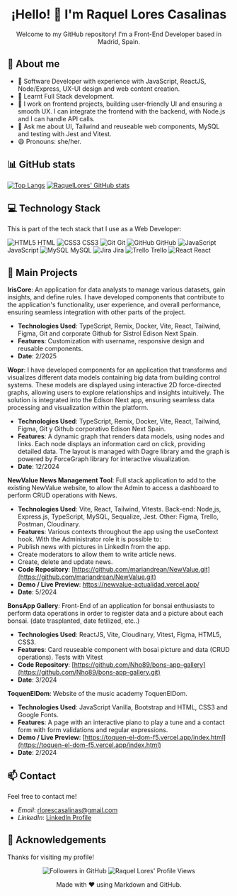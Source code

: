 <!-- Title -->
<h1 align="center">¡Hello! 👋 I'm Raquel Lores Casalinas</h1>

<!-- Description -->
<p align="center"> Welcome to my GitHub repository! I'm a Front-End Developer based in Madrid, Spain.</p>

<!-- About me Section -->
## 📖 About me

- 🔭 Software Developer with experience with JavaScript, ReactJS, Node/Express, UX-UI design and web content creation.
- 🌱 Learnt Full Stack development.
- 👯 I work on frontend projects, building user-friendly UI and ensuring a smooth UX. I can integrate the frontend with the backend, with Node.js and I can handle API calls.
- 💬 Ask me about UI, Tailwind and reuseable web components, MySQL and testing with Jest and Vitest.
- 😄 Pronouns: she/her.
  
<!-- Stats Section -->
## 📊 GitHub stats

[![Top Langs](https://github-readme-stats.vercel.app/api/top-langs/?username=raquellores&layout=compact)](https://github.com/raquellores/github-readme-stats)
[![RaquelLores' GitHub stats](https://github-readme-stats.vercel.app/api?username=raquellores)](https://github.com/raquellores/github-readme-stats&include_all_commits=true)

<!-- Technology Stack Section -->
## 💻 Technology Stack

This is part of the tech stack that I use as a Web Developer:

![HTML5](https://img.icons8.com/color/48/000000/html-5.png) HTML
![CSS3](https://img.icons8.com/color/48/000000/css3.png) CSS3
![Git](https://img.icons8.com/color/48/000000/git.png) Git
![GitHub](https://img.icons8.com/material-rounded/48/000000/github.png) GitHub
![JavaScript](https://img.icons8.com/color/48/000000/javascript.png) JavaScript
![MySQL](https://img.icons8.com/color/48/000000/mysql.png) MySQL
![Jira](https://img.icons8.com/color/48/000000/jira.png) Jira
![Trello](https://img.icons8.com/color/48/000000/trello.png) Trello
![React](https://img.icons8.com/plasticine/48/000000/react.png) React


<!-- Main Projects Section -->
## 🚀 Main Projects

**IrisCore**: An application for data analysts to manage various datasets, gain insights, and define rules. I have developed components that contribute to the application's functionality, user experience, and overall performance, ensuring seamless integration with other parts of the project.
- **Technologies Used**: TypeScript, Remix, Docker, Vite, React, Tailwind, Figma, Git and corporate Github for Sistrol Edison Next Spain.
- **Features**: Customization with username, responsive design and reusable components.
- **Date**: 2/2025
  
**Wopr**: I have developed components for an application that transforms and visualizes different data models containing big data from building control systems. 
These models are displayed using interactive 2D force-directed graphs, allowing users to explore relationships and insights intuitively. The solution is integrated into the Edison Next app, ensuring seamless data processing and visualization within the platform. 
- **Technologies Used**: TypeScript, Remix, Docker, Vite, React, Tailwind, Figma, Git y Github corporativo Edison Next Spain.
- **Features**: A dynamic graph that renders data models, using nodes and links. Each node displays an information card on click, providing detailed data. The layout is managed with Dagre library amd the graph is powered by ForceGraph library for interactive visualization.
- **Date**: 12/2024
  
**NewValue News Management Tool**: Full stack application to add to the existing NewValue website, to allow the Admin to access a dashboard to perform CRUD operations with News.
- **Technologies Used**: Vite, React, Tailwind, Vitests. Back-end: Node,js, Express.js, TypeScript, MySQL, Sequalize, Jest. Other: Figma, Trello, Postman, Cloudinary.
- **Features**: Various contexts throughout the app using the useContext hook. With the Administrator role it is possible to: 
- Publish news with pictures in LinkedIn from the app.
- Create moderators to allow them to write article news.
- Create, delete and update news.
- **Code Repository**: [https://github.com/mariandrean/NewValue.git](https://github.com/mariandrean/NewValue.git)
- **Demo / Live Preview**: https://newvalue-actualidad.vercel.app/
- **Date**: 5/2024
   
**BonsApp Gallery**: Front-End of an application for bonsai enthusiasts to perform data operations in order to register data and a picture about each bonsai. (date trasplanted, date fetilized, etc..)
- **Technologies Used**: ReactJS, Vite, Cloudinary, Vitest, Figma, HTML5, CSS3. 
- **Features**: Card reuseable component with bosai picture and data (CRUD operations). Tests with Vitest
- **Code Repository**: [https://github.com/Nho89/bons-app-gallery](https://github.com/Nho89/bons-app-gallery.git)
- **Date**: 3/2024
  
**ToquenElDom**: Website of the music academy ToquenElDom.
- **Technologies Used**: JavaScript Vanilla, Bootstrap and HTML, CSS3 and Google Fonts.
- **Features**: A page with an interactive piano to play a tune and a contact form with form validations and regular expressions.
- **Demo / Live Preview**: [https://toquen-el-dom-f5.vercel.app/index.html](https://toquen-el-dom-f5.vercel.app/index.html)
- **Date**: 2/2024

<!-- Contact Section -->
## 📫 Contact

Feel free to contact me! 

- *Email*: [rlorescasalinas@gmail.com](mailto:rlorescasalinas@gmail.com)
- *LinkedIn*: [LinkedIn Profile](https://www.linkedin.com/in/raquelloreswebfullstackdev/)

<!-- Acknowledgements Section -->
## 🙏 Acknowledgements

Thanks for visiting my profile!
<!-- Badges -->
<p align="center">
  <!-- Followers Badge -->
  <img src="https://img.shields.io/github/followers/RaquelLores?label=Seguir&style=social" alt="Followers in GitHub">
  <!-- Profile Views Badge -->
  <img src="https://komarev.com/ghpvc/?username=RaquelLores&color=brightgreen" alt="Raquel Lores' Profile Views">
</p>
<!-- Footer -->
<footer align="center">
  Made with ❤ using Markdown and GitHub.
</footer>
